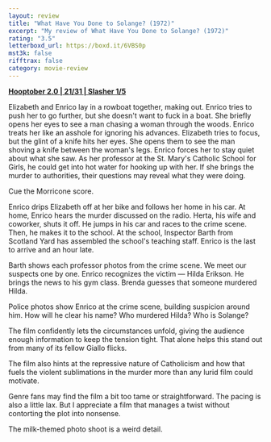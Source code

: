 ```yaml
---
layout: review
title: "What Have You Done to Solange? (1972)"
excerpt: "My review of What Have You Done to Solange? (1972)"
rating: "3.5"
letterboxd_url: https://boxd.it/6VBS0p
mst3k: false
rifftrax: false
category: movie-review
---
```


<b><a href="https://boxd.it/pRPis/detail" title="Hooptober 2.0 | 21/31 | Slasher 1/5">Hooptober 2.0 | 21/31 | Slasher 1/5</a></b>

Elizabeth and Enrico lay in a rowboat together, making out. Enrico tries to push her to go further, but she doesn't want to fuck in a boat. She briefly opens her eyes to see a man chasing a woman through the woods. Enrico treats her like an asshole for ignoring his advances. Elizabeth tries to focus, but the glint of a knife hits her eyes. She opens them to see the man shoving a knife between the woman's legs. Enrico forces her to stay quiet about what she saw. As her professor at the St. Mary's Catholic School for Girls, he could get into hot water for hooking up with her. If she brings the murder to authorities, their questions may reveal what they were doing.

Cue the Morricone score.

Enrico drips Elizabeth off at her bike and follows her home in his car. At home, Enrico hears the murder discussed on the radio. Herta, his wife and coworker, shuts it off. He jumps in his car and races to the crime scene. Then, he makes it to the school. At the school, Inspector Barth from Scotland Yard has assembled the school's teaching staff. Enrico is the last to arrive and an hour late.

Barth shows each professor photos from the crime scene. We meet our suspects one by one. Enrico recognizes the victim — Hilda Erikson. He brings the news to his gym class. Brenda guesses that someone murdered Hilda.

Police photos show Enrico at the crime scene, building suspicion around him. How will he clear his name? Who murdered Hilda? Who is Solange?

The film confidently lets the circumstances unfold, giving the audience enough information to keep the tension tight. That alone helps this stand out from many of its fellow Giallo flicks.

The film also hints at the repressive nature of Catholicism and how that fuels the violent sublimations in the murder more than any lurid film could motivate.

Genre fans may find the film a bit too tame or straightforward. The pacing is also a little lax. But I appreciate a film that manages a twist without contorting the plot into nonsense.

The milk-themed photo shoot is a weird detail.
